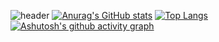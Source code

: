 ![header](https://capsule-render.vercel.app/api?type=wave&color=auto&height=300&section=header&text=yoonalex05&fontSize=90)
[![Anurag's GitHub stats](https://github-readme-stats.vercel.app/api?username=Jungyunhan-ai)](https://github.com/Jungyunhan-ai/github-readme-stats)
[![Top Langs](https://github-readme-stats.vercel.app/api/top-langs/?username=Jungyunhan-ai)](https:Jungyunhan-ai//github.com/Jungyunhan-ai/github-readme-stats)
[![Ashutosh's github activity graph](https://github-readme-activity-graph.vercel.app/graph?username=Ashutosh00710&theme=dracula)](https://github.com/ashutosh00710/github-readme-activity-graph)

